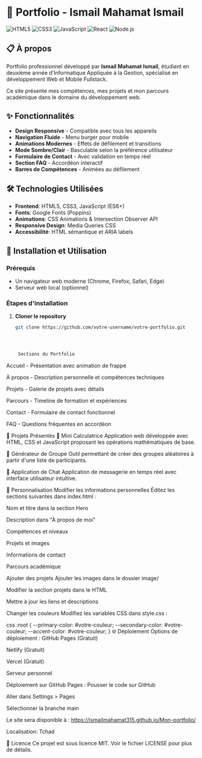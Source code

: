 # 🌟 Portfolio - Ismail Mahamat Ismail

![HTML5](https://img.shields.io/badge/HTML5-E34F26?style=for-the-badge&logo=html5&logoColor=white)
![CSS3](https://img.shields.io/badge/CSS3-1572B6?style=for-the-badge&logo=css3&logoColor=white)
![JavaScript](https://img.shields.io/badge/JavaScript-F7DF1E?style=for-the-badge&logo=javascript&logoColor=black)
![React](https://img.shields.io/badge/React-20232A?style=for-the-badge&logo=react&logoColor=61DAFB)
![Node.js](https://img.shields.io/badge/Node.js-43853D?style=for-the-badge&logo=node.js&logoColor=white)

## 📋 À propos

Portfolio professionnel développé par **Ismail Mahamat Ismail**, étudiant en deuxième année d'Informatique Appliquée à la Gestion, spécialisé en développement Web et Mobile Fullstack.

Ce site présente mes compétences, mes projets et mon parcours académique dans le domaine du développement web.

## ✨ Fonctionnalités

- **Design Responsive** - Compatible avec tous les appareils
- **Navigation Fluide** - Menu burger pour mobile
- **Animations Modernes** - Effets de défilement et transitions
- **Mode Sombre/Clair** - Basculable selon la préférence utilisateur
- **Formulaire de Contact** - Avec validation en temps réel
- **Section FAQ** - Accordéon interactif
- **Barres de Compétences** - Animées au défilement

## 🛠️ Technologies Utilisées

- **Frontend**: HTML5, CSS3, JavaScript (ES6+)
- **Fonts**: Google Fonts (Poppins)
- **Animations**: CSS Animations & Intersection Observer API
- **Responsive Design**: Media Queries CSS
- **Accessibilité**: HTML sémantique et ARIA labels

## 🚀 Installation et Utilisation

### Prérequis
- Un navigateur web moderne (Chrome, Firefox, Safari, Edge)
- Serveur web local (optionnel)

### Étapes d'installation

1. **Cloner le repository**
   ```bash
   git clone https://github.com/votre-username/votre-portfolio.git




    Sections du Portfolio
Accueil - Présentation avec animation de frappe

À propos - Description personnelle et compétences techniques

Projets - Galerie de projets avec détails

Parcours - Timeline de formation et expériences

Contact - Formulaire de contact fonctionnel

FAQ - Questions fréquentes en accordéon

📱 Projets Présentés
🧮 Mini Calculatrice
Application web développée avec HTML, CSS et JavaScript proposant les opérations mathématiques de base.

👥 Générateur de Groupe
Outil permettant de créer des groupes aléatoires à partir d'une liste de participants.

💬 Application de Chat
Application de messagerie en temps réel avec interface utilisateur intuitive.

🔧 Personnalisation
Modifier les informations personnelles
Éditez les sections suivantes dans index.html :

Nom et titre dans la section Hero

Description dans "À propos de moi"

Compétences et niveaux

Projets et images

Informations de contact

Parcours académique

Ajouter des projets
Ajouter les images dans le dossier image/

Modifier la section projets dans le HTML

Mettre à jour les liens et descriptions

Changer les couleurs
Modifiez les variables CSS dans style.css :

css
:root {
  --primary-color: #votre-couleur;
  --secondary-color: #votre-couleur;
  --accent-color: #votre-couleur;
}
🌐 Déploiement
Options de déploiement :
GitHub Pages (Gratuit)

Netlify (Gratuit)

Vercel (Gratuit)

Serveur personnel

Déploiement sur GitHub Pages :
Pousser le code sur GitHub

Aller dans Settings > Pages

Sélectionner la branche main

Le site sera disponible à :  https://ismailmahamat315.github.io/Mon-portfolio/

Localisation: Tchad



📄 Licence
Ce projet est sous licence MIT. Voir le fichier LICENSE pour plus de détails.
